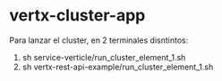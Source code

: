 # vertx-cluster-app

Para lanzar el cluster, en 2 terminales disntintos:

1. sh service-verticle/run_cluster_element_1.sh
2. sh vertx-rest-api-example/run_cluster_element_1.sh
